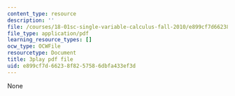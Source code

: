 ```yaml
---
content_type: resource
description: ''
file: /courses/18-01sc-single-variable-calculus-fall-2010/e899cf7d66238f8257586dbfa433ef3d_XRkgBWbWvg4.pdf
file_type: application/pdf
learning_resource_types: []
ocw_type: OCWFile
resourcetype: Document
title: 3play pdf file
uid: e899cf7d-6623-8f82-5758-6dbfa433ef3d
---
```

None

